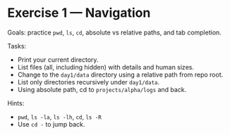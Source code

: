 # Exercise 1 — Navigation

Goals: practice `pwd`, `ls`, `cd`, absolute vs relative paths, and tab completion.

Tasks:
- Print your current directory.
- List files (all, including hidden) with details and human sizes.
- Change to the `day1/data` directory using a relative path from repo root.
- List only directories recursively under `day1/data`.
- Using absolute path, cd to `projects/alpha/logs` and back.

Hints:
- `pwd`, `ls -la`, `ls -lh`, `cd`, `ls -R`
- Use `cd -` to jump back.

